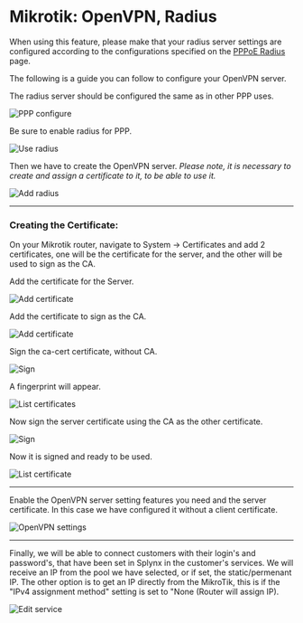 Mikrotik: OpenVPN, Radius
==========

When using this feature, please make that your radius server settings are configured according to the configurations specified on the [PPPoE Radius](networking/authentication_users/mikrotik_pppoe_radius/mikrotik_pppoe_radius.md) page.

The following is a guide you can follow to configure your OpenVPN server.


The radius server should be configured the same as in other PPP uses.

![PPP configure](radius.png)


Be sure to enable radius for PPP.

![Use radius](use_radius.png)


Then we have to create the OpenVPN server.
 *Please note, it is necessary to create and assign a certificate to it, to be able to use it.*

![Add radius](add_radius.png)


---
### Creating the Certificate:

On your Mikrotik router, navigate to System → Certificates and add 2 certificates, one will be the certificate for the server, and the other will be used to sign as the CA.

Add the certificate for the Server.

![Add certificate](add_ca.png)


Add the certificate to sign as the CA.

![Add certificate](add_ca1.png)


Sign the ca-cert certificate, without CA.

![Sign](sign_ca.png)


A fingerprint will appear.

![List certificates](list_ca.png)


Now sign the server certificate using the CA as the other certificate.

![Sign](sign_ca1.png)


Now it is signed and ready to be used.

![List certificate](list_ca1.png)


---
Enable the OpenVPN server setting features you need and the server certificate. In this case we have configured it without a client certificate.

![OpenVPN settings](ovpn_settings.png)


---
Finally, we will be able to connect customers with their login's and password's, that have been set in Splynx in the customer's services. We will receive an IP from the pool we have selected, or if set, the static/permenant IP. The other option is to get an IP directly from the MikroTik, this is if the "IPv4 assignment method" setting is set to "None (Router will assign IP).

![Edit service](edit_service.png)
